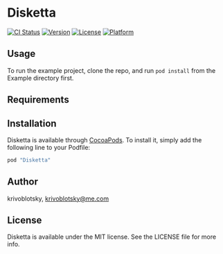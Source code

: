 # Disketta

[![CI Status](http://img.shields.io/travis/krivoblotsky/Disketta.svg?style=flat)](https://travis-ci.org/krivoblotsky/Disketta)
[![Version](https://img.shields.io/cocoapods/v/Disketta.svg?style=flat)](http://cocoapods.org/pods/Disketta)
[![License](https://img.shields.io/cocoapods/l/Disketta.svg?style=flat)](http://cocoapods.org/pods/Disketta)
[![Platform](https://img.shields.io/cocoapods/p/Disketta.svg?style=flat)](http://cocoapods.org/pods/Disketta)

## Usage

To run the example project, clone the repo, and run `pod install` from the Example directory first.

## Requirements

## Installation

Disketta is available through [CocoaPods](http://cocoapods.org). To install
it, simply add the following line to your Podfile:

```ruby
pod "Disketta"
```

## Author

krivoblotsky, krivoblotsky@me.com

## License

Disketta is available under the MIT license. See the LICENSE file for more info.
